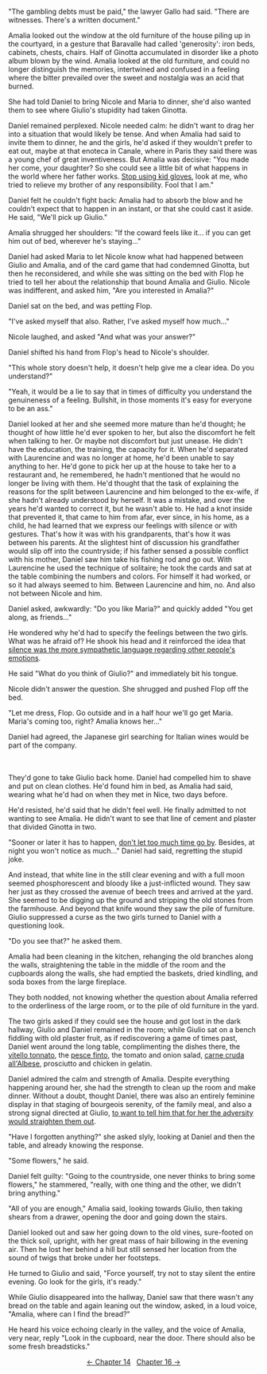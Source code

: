 <!-- Pages 118-122 -->
"The gambling debts must be paid," the lawyer Gallo had said. "There are witnesses. There's a written document."

Amalia looked out the window at the old furniture of the house piling up in the courtyard, in a gesture that Baravalle had called 'generosity': iron beds, cabinets, chests, chairs. Half of Ginotta accumulated in disorder like a photo album blown by the wind. Amalia looked at the old furniture, and could no longer distinguish the memories, intertwined and confused in a feeling where the bitter prevailed over the sweet and nostalgia was an acid that burned.

She had told Daniel to bring Nicole and Maria to dinner, she'd also wanted them to see where Giulio's stupidity had taken Ginotta. 

Daniel remained perplexed. Nicole needed calm: he didn't want to drag her into a situation that would likely be tense. And when Amalia had said to invite them to dinner, he and the girls, he'd asked if they wouldn't prefer to eat out, maybe at that enoteca in Canale, where in Paris they said there was a young chef of great inventiveness. But Amalia was decisive: "You made her come, your daughter? So she could see a little bit of what happens in the world where her father works. [Stop using kid gloves](http://ofvioletsandlicorice.tumblr.com/post/129354078274/notes-questions-uncertainties#bambagia), look at me, who tried to relieve my brother of any responsibility. Fool that I am."

Daniel felt he couldn't fight back: Amalia had to absorb the blow and he couldn't expect that to happen in an instant, or that she could cast it aside. He said, "We'll pick up Giulio."

Amalia shrugged her shoulders: "If the coward feels like it... if you can get him out of bed, wherever he's staying..."
<!-- Page 119 -->

Daniel had asked Maria to let Nicole know what had happened between Giulio and Amalia, and of the card game that had condemned Ginotta, but then he reconsidered, and while she was sitting on the bed with Flop he tried to tell her about the relationship that bound Amalia and Giulio. Nicole was indifferent, and asked him, "Are you interested in Amalia?"

Daniel sat on the bed, and was petting Flop. 

"I've asked myself that also. Rather, I've asked myself how much..."

Nicole laughed, and asked "And what was your answer?"

Daniel shifted his hand from Flop's head to Nicole's shoulder. 

"This whole story doesn't help, it doesn't help give me a clear idea. Do you understand?"

"Yeah, it would be a lie to say that in times of difficulty you understand the genuineness of a feeling. Bullshit, in those moments it's easy for everyone to be an ass."

Daniel looked at her and she seemed more mature than he'd thought; he thought of how little he'd ever spoken to her, but also the discomfort he felt when talking to her. Or maybe not discomfort but just unease. He didn't have the education, the training, the capacity for it. When he'd separated with Laurencine and was no longer at home, he'd been unable to say anything to her. He'd gone to pick her up at the house to take her to a restaurant and, he remembered, he hadn't mentioned that he would no longer be living with them. He'd thought that the task of explaining the reasons for the split between Laurencine and him belonged to the ex-wife, if she hadn't already understood by herself. It was a mistake, and over the years he'd wanted to correct it, but he wasn't able to. He had a knot inside that prevented it, that came to him from afar, ever since, in his home, as a child, he had learned that we express our feelings with silence or with gestures. That's how it was with his grandparents, that's how it was between his parents. At the slightest hint of discussion his grandfather would slip off into the countryside; if his father sensed a possible conflict with his mother, Daniel saw him take his fishing rod and go out. With Laurencine he used the technique of solitaire; he took the cards and sat at the table combining the numbers and colors. For himself it had worked, or so it had always seemed to him. Between Laurencine and him, no. And also not between Nicole and him. 
<!-- Page 120 -->

Daniel asked, awkwardly: "Do you like Maria?" and quickly added "You get along, as friends..." 

He wondered why he'd had to specify the feelings between the two girls. What was he afraid of? He shook his head and it reinforced the idea that [silence was the more sympathetic language regarding other people's emotions](http://ofvioletsandlicorice.tumblr.com/post/129354078274/notes-questions-uncertainties#comprensivo).

He said "What do you think of Giulio?" and immediately bit his tongue. 

Nicole didn't answer the question. She shrugged and pushed Flop off the bed. 

"Let me dress, Flop. Go outside and in a half hour we'll go get Maria. Maria's coming too, right? Amalia knows her..."

Daniel had agreed, the Japanese girl searching for Italian wines would be part of the company. 
<br/><br/><br/>

They'd gone to take Giulio back home. Daniel had compelled him to shave and put on clean clothes. He'd found him in bed, as Amalia had said, wearing what he'd had on when they met in Nice, two days before.

He'd resisted, he'd said that he didn't feel well. He finally admitted to not wanting to see Amalia. He didn't want to see that line of cement and plaster that divided Ginotta in two.
<!-- Page 121 -->

"Sooner or later it has to happen, [don't let too much time go by](http://ofvioletsandlicorice.tumblr.com/post/129354078274/notes-questions-uncertainties#troppotempo). Besides, at night you won't notice as much..." Daniel had said, regretting the stupid joke. 

And instead, that white line in the still clear evening and with a full moon seemed phosphorescent and bloody like a just-inflicted wound. They saw her just as they crossed the avenue of beech trees and arrived at the yard. She seemed to be digging up the ground and stripping the old stones from the farmhouse. And beyond that knife wound they saw the pile of furniture. Giulio suppressed a curse as the two girls turned to Daniel with a questioning look.

"Do you see that?" he asked them.

Amalia had been cleaning in the kitchen, rehanging the old branches along the walls, straightening the table in the middle of the room and the cupboards along the walls, she had emptied the baskets, dried kindling, and soda boxes from the large fireplace. 

They both nodded, not knowing whether the question about Amalia referred to the orderliness of the large room, or to the pile of old furniture in the yard.

The two girls asked if they could see the house and got lost in the dark hallway, Giulio and Daniel remained in the room; while Giulio sat on a bench fiddling with old plaster fruit, as if rediscovering a game of times past, Daniel went around the long table, complimenting the dishes there, the [vitello tonnato](http://ofvioletsandlicorice.tumblr.com/post/129354078274/notes-questions-uncertainties#vitellotonnato), the [pesce finto](http://ofvioletsandlicorice.tumblr.com/post/129354078274/notes-questions-uncertainties#pescefinto), the tomato and onion salad, [carne cruda all'Albese](http://ofvioletsandlicorice.tumblr.com/post/129354078274/notes-questions-uncertainties#carnecruda), prosciutto and chicken in gelatin.

Daniel admired the calm and strength of Amalia. Despite everything happening around her, she had the strength to clean up the room and make dinner. Without a doubt, thought Daniel, there was also an entirely feminine display in that staging of bourgeois serenity, of the family meal, and also a strong signal directed at Giulio, [to want to tell him that for her the adversity would straighten them out](http://ofvioletsandlicorice.tumblr.com/post/129354078274/notes-questions-uncertainties#drizzarelaschiena).
<!-- Page 122 -->

"Have I forgotten anything?" she asked slyly, looking at Daniel and then the table, and already knowing the response. 

"Some flowers," he said.

Daniel felt guilty: "Going to the countryside, one never thinks to bring some flowers," he stammered, "really, with one thing and the other, we didn't bring anything."

"All of you are enough," Amalia said, looking towards Giulio, then taking shears from a drawer, opening the door and going down the stairs. 

Daniel looked out and saw her going down to the old vines, sure-footed on the thick soil, upright, with her great mass of hair billowing in the evening air. Then he lost her behind a hill but still sensed her location from the sound of twigs that broke under her footsteps.

He turned to Giulio and said, "Force yourself, try not to stay silent the entire evening. Go look for the girls, it's ready."

While Giulio disappeared into the hallway, Daniel saw that there wasn't any bread on the table and again leaning out the window, asked, in a loud voice, "Amalia, where can I find the bread?"

He heard his voice echoing clearly in the valley, and the voice of Amalia, very near, reply "Look in the cupboard, near the door. There should also be some fresh breadsticks."

<div style="text-align: center">
<a href="http://ofvioletsandlicorice.tumblr.com/post/130908130064/of-violets-and-licorice-chapter-14">&larr;&nbsp;Chapter 14</a>&nbsp;&nbsp;
<a href="http://ofvioletsandlicorice.tumblr.com/post/130908177659/of-violets-and-licorice-chapter-16">Chapter 16&nbsp;&rarr;</a>

</div>
<script>
setupLocSave();
</script>
